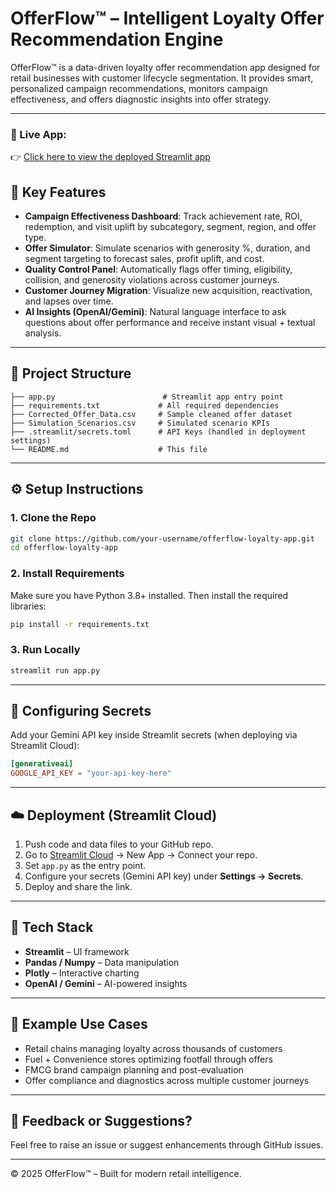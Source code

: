 # OfferFlow™ – Intelligent Loyalty Offer Recommendation Engine

OfferFlow™ is a data-driven loyalty offer recommendation app designed for retail businesses with customer lifecycle segmentation. It provides smart, personalized campaign recommendations, monitors campaign effectiveness, and offers diagnostic insights into offer strategy.

---
### 🔗 Live App:
👉 [Click here to view the deployed Streamlit app](https://offerflow-demo-beta-v1.streamlit.app/)

## 🚀 Key Features

- **Campaign Effectiveness Dashboard**: Track achievement rate, ROI, redemption, and visit uplift by subcategory, segment, region, and offer type.
- **Offer Simulator**: Simulate scenarios with generosity %, duration, and segment targeting to forecast sales, profit uplift, and cost.
- **Quality Control Panel**: Automatically flags offer timing, eligibility, collision, and generosity violations across customer journeys.
- **Customer Journey Migration**: Visualize new acquisition, reactivation, and lapses over time.
- **AI Insights (OpenAI/Gemini)**: Natural language interface to ask questions about offer performance and receive instant visual + textual analysis.

---

## 📂 Project Structure

```
├── app.py                        # Streamlit app entry point
├── requirements.txt             # All required dependencies
├── Corrected_Offer_Data.csv     # Sample cleaned offer dataset
├── Simulation_Scenarios.csv     # Simulated scenario KPIs
├── .streamlit/secrets.toml      # API Keys (handled in deployment settings)
└── README.md                    # This file
```

---

## ⚙️ Setup Instructions

### 1. Clone the Repo

```bash
git clone https://github.com/your-username/offerflow-loyalty-app.git
cd offerflow-loyalty-app
```

### 2. Install Requirements

Make sure you have Python 3.8+ installed. Then install the required libraries:

```bash
pip install -r requirements.txt
```

### 3. Run Locally

```bash
streamlit run app.py
```

---

## 🔐 Configuring Secrets

Add your Gemini API key inside Streamlit secrets (when deploying via Streamlit Cloud):

```toml
[generativeai]
GOOGLE_API_KEY = "your-api-key-here"
```

---

## ☁️ Deployment (Streamlit Cloud)

1. Push code and data files to your GitHub repo.
2. Go to [Streamlit Cloud](https://streamlit.io/cloud) → New App → Connect your repo.
3. Set `app.py` as the entry point.
4. Configure your secrets (Gemini API key) under **Settings → Secrets**.
5. Deploy and share the link.

---

## 🧠 Tech Stack

- **Streamlit** – UI framework
- **Pandas / Numpy** – Data manipulation
- **Plotly** – Interactive charting
- **OpenAI / Gemini** – AI-powered insights

---

## 💼 Example Use Cases

- Retail chains managing loyalty across thousands of customers
- Fuel + Convenience stores optimizing footfall through offers
- FMCG brand campaign planning and post-evaluation
- Offer compliance and diagnostics across multiple customer journeys

---

## 📧 Feedback or Suggestions?

Feel free to raise an issue or suggest enhancements through GitHub issues.

---

© 2025 OfferFlow™ – Built for modern retail intelligence.
